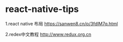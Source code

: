 # react-native-tips
 1.react native 布局
 https://sanwen8.cn/p/3fdlM7q.html
 
 2.redex中文教程
 http://www.redux.org.cn

